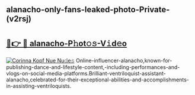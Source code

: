 ## alanacho-only-fans​-leaked-photo​-Private-(v2rsj)


# <h2><a href="https://mediaupload.pro?title=alanacho&ref=git">🔗👉 🔴 alanacho-P𝚑ot𝚘𝚜-V𝚒d𝚎o</a></h2>

[![Corinna Kopf Nue Nu𝚍e𝚜](https://i.imgur.com/0qMVB7G.gif)](https://mediaupload.pro?title=alanacho&ref=git)
Online-influencer-alanacho,known-for-publishing-dance-and-lifestyle-content,-including-performances-and-vlogs-on-social-media-platforms.Brilliant-ventriloquist-assistant-alanacho,celebrated-for-their-exceptional-abilities-and-accomplishments-in-assisting-ventriloquists.  